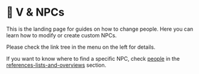 # 👤 V & NPCs

This is the landing page for guides on how to change people. Here you can learn how to modify or create custom NPCs.&#x20;

Please check the link tree in the menu on the left for details.

If you want to know where to find a specific NPC, check [people](../../for-mod-creators-theory/references-lists-and-overviews/people/ "mention") in the [references-lists-and-overviews](../../for-mod-creators-theory/references-lists-and-overviews/ "mention") section.
